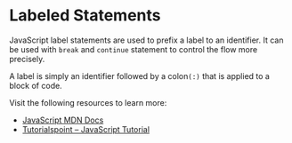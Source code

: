 # Labeled Statements

JavaScript label statements are used to prefix a label to an identifier. It can be used with `break` and `continue` statement to control the flow more precisely.

A label is simply an identifier followed by a colon`(:)` that is applied to a block of code.

Visit the following resources to learn more:

- [JavaScript MDN Docs](https://developer.mozilla.org/en-US/docs/Web/JavaScript/Reference/Statements/label)
- [Tutorialspoint – JavaScript Tutorial](https://www.tutorialspoint.com/What-are-label-statements-in-JavaScript)
